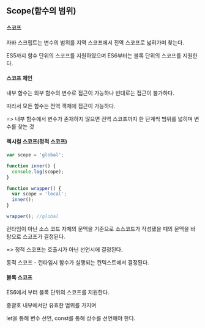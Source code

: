 ## Scope(함수의 범위)

#### 스코프

자바 스크립트는 변수의 범위를 지역 스코프에서 전역 스코프로 넓혀가며 찾는다.

ES5까지 함수 단위의 스코프를 지원하였으며 ES6부터는 블록 단위의 스코프를 지원한다.

#### 스코프 체인

내부 함수는 외부 함수의 변수로 접근이 가능하나 반대로는 접근이 불가하다.

따라서 모든 함수는 전역 객체에 접근이 가능하다.

=> 내부 함수에서 변수가 존재하지 않으면 전역 스코프까지 한 단계씩 범위를 넓히며 변수를 찾는 것

#### 렉시컬 스코프(정적 스코프)

```js
var scope = 'global';

function inner() {
  console.log(scope);
}

function wrapper() {
  var scope = 'local';
  inner();
}

wrapper(); //global
```

런타임이 아닌 소스 코드 자체의 문맥을 기준으로 소스코드가 작성됐을 때의 문맥을 바탕으로 스코프가 결정된다.

=> 정적 스코프는 호출시가 아닌 선언시에 결정된다.

동적 스코프 - 런타임시 함수가 실행되는 컨텍스트에서 결정된다.

#### 블록 스코프

ES6에서 부터 블록 단위의 스코프를 지원한다.

중괄호 내부에서만 유효한 범위를 가지며

let을 통해 변수 선언, const를 통해 상수를 선언해야 한다.

